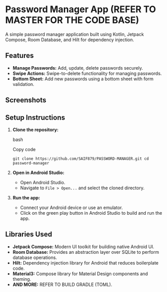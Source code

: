 
Password Manager App  (REFER TO MASTER FOR THE CODE BASE)
====================

A simple password manager application built using Kotlin, Jetpack Compose, Room Database, and Hilt for dependency injection.

Features
--------

*   **Manage Passwords:** Add, update, delete passwords securely.
*   **Swipe Actions:** Swipe-to-delete functionality for managing passwords.
*   **Bottom Sheet:** Add new passwords using a bottom sheet with form validation.

Screenshots
-----------

Setup Instructions
------------------

1.  **Clone the repository:**
    
    bash
    
    Copy code
    
    `git clone https://github.com/SAIF879/PASSWORD-MANAGER.git
    cd password-manager` 
    
2.  **Open in Android Studio:**
    
    *   Open Android Studio.
    *   Navigate to `File > Open...` and select the cloned directory.
3.  **Run the app:**
    
    *   Connect your Android device or use an emulator.
    *   Click on the green play button in Android Studio to build and run the app.

Libraries Used
--------------

*   **Jetpack Compose:** Modern UI toolkit for building native Android UI.
*   **Room Database:** Provides an abstraction layer over SQLite to perform database operations.
*   **Hilt:** Dependency injection library for Android that reduces boilerplate code.
*   **Material3:** Compose library for Material Design components and theming.
*   **AND MORE:** REFER TO BUILD GRADLE (TOML).




